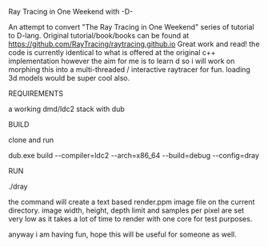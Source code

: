 Ray Tracing in One Weekend with -D-

An attempt to convert "The Ray Tracing in One Weekend" series of tutorial to D-lang. 
Original tutorial/book/books can be found at https://github.com/RayTracing/raytracing.github.io  Great work and read!
the code is currently identical to what is offered at the original c++ implementation however the aim for me is to learn d so i will work on morphing this into a multi-threaded / interactive raytracer for fun. loading 3d models would be super cool also.

REQUIREMENTS

a working dmd/ldc2 stack with dub  

BUILD

clone and run

dub.exe build --compiler=ldc2 --arch=x86_64 --build=debug --config=dray

RUN

./dray 

the command will create a text based render.ppm image file on the current directory. image width, height, depth limit and samples per pixel are set very low as it takes a lot of time to render with one core for test purposes.

anyway i am having fun, hope this will be useful for someone as well.

